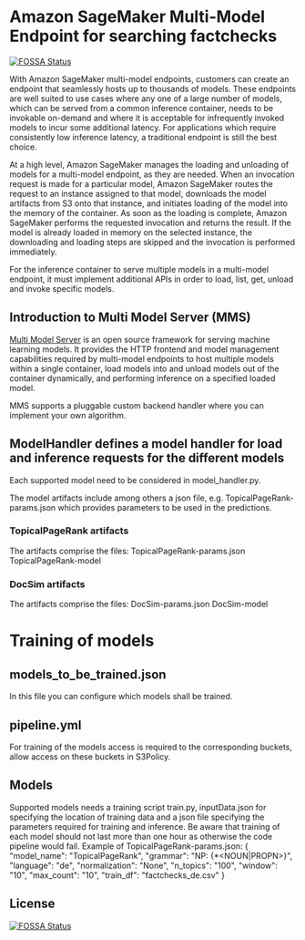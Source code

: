 # Amazon SageMaker Multi-Model Endpoint for searching factchecks
[![FOSSA Status](https://app.fossa.com/api/projects/git%2Bgithub.com%2FDetektivKollektiv%2Fml-models.svg?type=shield)](https://app.fossa.com/projects/git%2Bgithub.com%2FDetektivKollektiv%2Fml-models?ref=badge_shield)


With Amazon SageMaker multi-model endpoints, customers can create an endpoint that seamlessly hosts up to thousands of models. These endpoints are well suited to use cases where any one of a large number of models, which can be served from a common inference container, needs to be invokable on-demand and where it is acceptable for infrequently invoked models to incur some additional latency. For applications which require consistently low inference latency, a traditional endpoint is still the best choice.

At a high level, Amazon SageMaker manages the loading and unloading of models for a multi-model endpoint, as they are needed. When an invocation request is made for a particular model, Amazon SageMaker routes the request to an instance assigned to that model, downloads the model artifacts from S3 onto that instance, and initiates loading of the model into the memory of the container. As soon as the loading is complete, Amazon SageMaker performs the requested invocation and returns the result. If the model is already loaded in memory on the selected instance, the downloading and loading steps are skipped and the invocation is performed immediately.

For the inference container to serve multiple models in a multi-model endpoint, it must implement additional APIs in order to load, list, get, unload and invoke specific models. 

## Introduction to Multi Model Server (MMS)

[Multi Model Server](https://github.com/awslabs/multi-model-server) is an open source framework for serving machine learning models. It provides the HTTP frontend and model management capabilities required by multi-model endpoints to host multiple models within a single container, load models into and unload models out of the container dynamically, and performing inference on a specified loaded model.

MMS supports a pluggable custom backend handler where you can implement your own algorithm.

## ModelHandler defines a model handler for load and inference requests for the different models

Each supported model need to be considered in model_handler.py.

The model artifacts include among others a json file, e.g. TopicalPageRank-params.json which provides parameters to be used in the predictions.

### TopicalPageRank artifacts
The artifacts comprise the files:
TopicalPageRank-params.json
TopicalPageRank-model

### DocSim artifacts
The artifacts comprise the files:
DocSim-params.json
DocSim-model

# Training of models

## models_to_be_trained.json
In this file you can configure which models shall be trained.

## pipeline.yml
For training of the models access is required to the corresponding buckets, allow access on these buckets in S3Policy.

## Models
Supported models needs a training script train.py, inputData.json for specifying the location of training data and a json file specifying the parameters required for training and inference.
Be aware that training of each model should not last more than one hour as otherwise the code pipeline would fail.
Example of TopicalPageRank-params.json:
{
    "model_name": "TopicalPageRank",
    "grammar": "NP: {<ADJ>*<NOUN|PROPN>}", 
    "language": "de", 
    "normalization": "None",
    "n_topics": "100",
    "window": "10", 
    "max_count": "10",
    "train_df": "factchecks_de.csv"
}

## License
[![FOSSA Status](https://app.fossa.com/api/projects/git%2Bgithub.com%2FDetektivKollektiv%2Fml-models.svg?type=large)](https://app.fossa.com/projects/git%2Bgithub.com%2FDetektivKollektiv%2Fml-models?ref=badge_large)